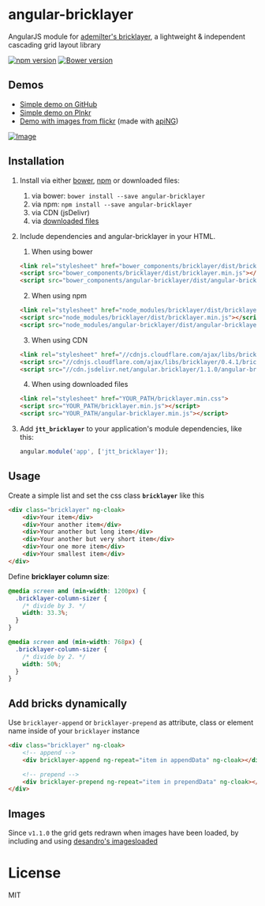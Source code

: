 # angular-bricklayer
AngularJS module for [ademilter's bricklayer](https://github.com/ademilter/bricklayer), a lightweight & independent cascading grid layout library

[![npm version](https://badge.fury.io/js/angular-bricklayer.svg)](https://badge.fury.io/js/angular-bricklayer)
[![Bower version](https://badge.fury.io/bo/angular-bricklayer.svg)](https://badge.fury.io/bo/angular-bricklayer)

## Demos
- [Simple demo on GitHub](https://rawgit.com/JohnnyTheTank/angular-bricklayer/master/demo/index.html)
- [Simple demo on Plnkr](http://plnkr.co/edit/mo3G36) 
- [Demo with images from flickr](https://rawgit.com/JohnnyTheTank/apiNG-design-bricklayer/master/demo/index.html) (made with [apiNG](https://github.com/JohnnyTheTank/apiNG))

[![Image](https://rawgit.com/ademilter/bricklayer/master/assets/screenshot.gif)](http://ademilter.github.io/bricklayer)

## Installation

1. Install via either [bower](http://bower.io/), [npm](https://www.npmjs.com/) or downloaded files:
    1. via bower: `bower install --save angular-bricklayer`
    2. via npm: `npm install --save angular-bricklayer`
    3. via CDN (jsDelivr)
    4. via [downloaded files](https://github.com/JohnnyTheTank/angular-bricklayer/zipball/master)

2. Include dependencies and angular-bricklayer in your HTML.
    1. When using bower
    ```html
    <link rel="stylesheet" href="bower_components/bricklayer/dist/bricklayer.min.css">
    <script src="bower_components/bricklayer/dist/bricklayer.min.js"></script>
    <script src="bower_components/angular-bricklayer/dist/angular-bricklayer.min.js"></script>
    ```
    2. When using npm
    ```html
    <link rel="stylesheet" href="node_modules/bricklayer/dist/bricklayer.min.css">
    <script src="node_modules/bricklayer/dist/bricklayer.min.js"></script>
    <script src="node_modules/angular-bricklayer/dist/angular-bricklayer.min.js"></script>
    ```
    3. When using CDN
    ```html
    <link rel="stylesheet" href="//cdnjs.cloudflare.com/ajax/libs/bricklayer/0.4.1/bricklayer.min.css">
    <script src="//cdnjs.cloudflare.com/ajax/libs/bricklayer/0.4.1/bricklayer.min.js"></script>
    <script src="//cdn.jsdelivr.net/angular.bricklayer/1.1.0/angular-bricklayer.min.js"></script>
    ```
    4. When using downloaded files
    ```html
    <link rel="stylesheet" href="YOUR_PATH/bricklayer.min.css">
    <script src="YOUR_PATH/bricklayer.min.js"></script>
    <script src="YOUR_PATH/angular-bricklayer.min.js"></script>
    ```

3. Add **`jtt_bricklayer`** to your application's module dependencies, like this:
    ```javascript
    angular.module('app', ['jtt_bricklayer']);
    ```

## Usage
Create a simple list and set the css class **`bricklayer`** like this

```html
<div class="bricklayer" ng-cloak>
    <div>Your item</div>
    <div>Your another item</div>
    <div>Your another but long item</div>
    <div>Your another but very short item</div>
    <div>Your one more item</div>
    <div>Your smallest item</div>
</div>
```

Define **bricklayer column size**:

```css
@media screen and (min-width: 1200px) {
  .bricklayer-column-sizer {
    /* divide by 3. */
    width: 33.3%;
  }
}

@media screen and (min-width: 768px) {
  .bricklayer-column-sizer {
    /* divide by 2. */
    width: 50%;
  }
}
```

## Add bricks dynamically

Use `bricklayer-append` or `bricklayer-prepend` as attribute, class or element name inside of your `bricklayer` instance

```html
<div class="bricklayer" ng-cloak>
    <!-- append -->
    <div bricklayer-append ng-repeat="item in appendData" ng-cloak></div>

    <!-- prepend -->
    <div bricklayer-prepend ng-repeat="item in prependData" ng-cloak></div>
</div>
```

## Images
Since `v1.1.0` the grid gets redrawn when images have been loaded, by including and using [desandro's imagesloaded](https://github.com/desandro/imagesloaded)

# License
MIT